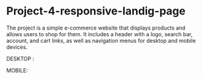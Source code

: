 # Project-4-responsive-landig-page

The project is a simple e-commerce website that displays products and allows users to shop for them.
It includes a header with a logo, search bar, account, and cart links, as well as navigation menus for desktop and mobile devices.

DESKTOP :

MOBILE:

